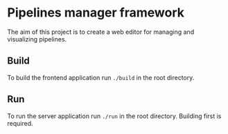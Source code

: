 # Pipelines manager framework

The aim of this project is to create a web editor for managing and visualizing pipelines.

## Build

To build the frontend application run `./build` in the root directory.

## Run

To run the server application run `./run` in the root directory. Building first is required.